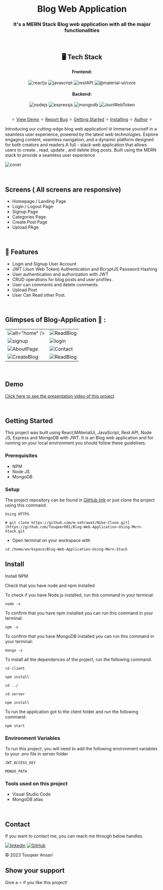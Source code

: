 <h1 align="center">Blog Web Application</h1>

<h3 align="center">It's a MERN Stack Blog web application with all the major functionalities</h3>

<br />

<h2 align="center">🖥️ Tech Stack</h2>


<h4 align="center">Frontend:</h4>

<p align="center">
  <img src="https://img.shields.io/badge/React-20232A?style=for-the-badge&logo=react&logoColor=61DAFB" alt="reactjs" />
  <img src="https://img.shields.io/badge/JavaScript-323330?style=for-the-badge&logo=javascript&logoColor=F7DF1E" alt="javascript" />
  <img src="https://img.shields.io/badge/Rest_API-02303A?style=for-the-badge&logo=react-router&logoColor=white" alt="restAPI" />
  <img src="https://img.shields.io/badge/@material-ui/core?style=for-the-badge&logo=@material-ui/core&logoColor=white" alt="@material-ui/core" />
 
</p>


<h4 align="center">Backend:</h4>

<p align="center">
  <img src="https://img.shields.io/badge/Node.js-339933?style=for-the-badge&logo=nodedotjs&logoColor=white" alt="nodejs" />
  <img src="https://img.shields.io/badge/Express.js-000000?style=for-the-badge&logo=express&logoColor=white" alt="expressjs" />
  <img src="https://img.shields.io/badge/MongoDB-4EA94B?style=for-the-badge&logo=mongodb&logoColor=white" alt="mongodb" />
  <img src="https://img.shields.io/badge/JWT-000000?style=for-the-badge&logo=JSON%20web%20tokens&logoColor=white" alt="JsonWebToken" />
</p>





<p align="center">
  <br />&#10023;
  <a href="#Demo">View Demo</a> &#10023;
  <a href="https://github.com/Touqeer001/Blog-Web-Application-Using-Mern-Stack/issues">Report Bug</a> &#10023;
  <a href="#Getting-Started">Getting Started</a> &#10023; 
  <a href="#Install">Installing</a> &#10023;
  <a href="#Contact">Author</a> &#10023;
</p>


Introducing our cutting-edge blog web application! 🌐 Immerse yourself in a seamless user experience, powered by the latest web technologies. Explore engaging content, seamless navigation, and a dynamic platform designed for both creators and readers.A full - stack web application that allows users to create , read, update , and delete blog posts. Built using the MERN stack to provide a seamless user experience



![cover](https://github.com/Touqeer001/Blog-Web-Application-Using-Mern-Stack/assets/126690073/3007acbc-4ea3-46e6-b88b-7b23f03f7fc3)


<br />

## Screens ( All screens are responsive)
- Homepage / Landing Page
- Login / Logout Page
- Signup Page
- Categories Page
- Create Post Page
- Upload PAge



<br />


## 🚀 Features
- Login and Signup User Account
- JWT (Json Web Token) Authentication and BcryptJS Password Hashing
- User authentication and authorization with JWT
- CRUD operations for blog posts and user profiles .
- User can comments and delete comments.
- Upload Post
- User Can Read other Post. 


<br />

## Glimpses of Blog-Application 🙈 :


<table>
  <tr>
    <td><img src="https://github.com/Touqeer001/Blog-Web-Application-Using-Mern-Stack/assets/126690073/3007acbc-4ea3-46e6-b88b-7b23f03f7fc3"
      
 alt="home" /></td>
  <td><img src="https://github.com/Touqeer001/Blog-Web-Application-Using-Mern-Stack/assets/126690073/a8ba93c5-7302-4183-a370-3750a864dd15" alt="ReadBlog" /></td>
  </tr>
  <tr>
    <td><img src="https://github.com/Touqeer001/Blog-Web-Application-Using-Mern-Stack/assets/126690073/934a6e5d-47a9-4a90-9ef2-0defc845c487" alt="signup" /></td>
    <td><img src="https://github.com/Touqeer001/Blog-Web-Application-Using-Mern-Stack/assets/126690073/3bb302b1-138a-45ae-b5e0-0e7cd0d57e1ag" alt="login" /></td>
  </tr>
  <tr>
    <td><img src="https://github.com/Touqeer001/Blog-Web-Application-Using-Mern-Stack/assets/126690073/7837998f-0e56-4681-a48f-762f95fb459d" alt="AboutPage" /></td>
    <td><img src="https://github.com/Touqeer001/Blog-Web-Application-Using-Mern-Stack/assets/126690073/fd134ea1-074a-4ca4-9214-106ce98f0bf1"
 alt="Contact" /></td>
  </tr>
  <tr>
    <td><img src="https://github.com/Touqeer001/Blog-Web-Application-Using-Mern-Stack/assets/126690073/235227ec-d3e9-4c40-9a97-3d4f7cef30c5"
alt="CreateBlog" /></td>
    <td><img src="https://github.com/Touqeer001/Blog-Web-Application-Using-Mern-Stack/assets/126690073/a8ba93c5-7302-4183-a370-3750a864dd15" alt="ReadBlog" /></td>
  </tr>
 
  
 
</table>

<br />





<h2>Demo</h2>

[Click here to see the presentation video of this project]()


<br />


## Getting Started

This project was built using React,MAterialUi, JavaScript, Rest API, Node JS, Express and MongoDB with JWT. It is an Blog web application and for running on your local environment you should follow these guidelines.


### Prerequisites

- NPM
- Node JS
- MongoDB

### Setup


The project repository can be found in [GitHub link](https://github.com/Touqeer001/Blog-Web-Application-Using-Mern-Stack.git) or just clone the project using this command.


```
Using HTTPS

# git clone https://github.com/m-sehrawat/Nike-Clone.git](https://github.com/Touqeer001/Blog-Web-Application-Using-Mern-Stack.git
```

+ Open terminal on your workspace with

```
cd /home/workspace/Blog-Web-Application-Using-Mern-Stack
```


## Install

Install NPM

Check that you have node and npm installed

To check if you have Node.js installed, run this command in your terminal:


```
node -v
```

To confirm that you have npm installed you can run this command in your terminal:


```
npm -v
```

To confirm that you have MongoDB installed you can run this command in your terminal:


```
mongo -v
```


To install all the dependences of the project, run the following command:


```
cd client

npm install

cd ../

cd server

npm install
```


To run the application got to the client folder and run the following command:

```
npm start
```

### Environment Variables

To run this project, you will need to add the following environment variables to your .env file in server folder

`JWT_ACCESS_KEY`

`MONGO_PATH`


### Tools used on this project

- Visual Studio Code
- MongoDB atlas
<br />



## Contact

If you want to contact me, you can reach me through below handles.

[![linkedin](https://img.shields.io/badge/Mohit_Sehrawat-0077B5?style=for-the-badge&logo=linkedin&logoColor=white)](https://www.linkedin.com/in/touqeer-ansari)
[![GitHub](https://img.shields.io/badge/Mohit_Sehrawat-20232A?style=for-the-badge&logo=Github&logoColor=white)](https://github.com/Touqeer001)

© 2023 Touqeer Ansari



## Show your support

Give a ⭐️ if you like this project!
